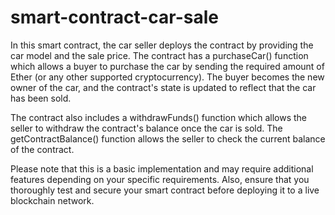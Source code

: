# smart-contract-car-sale
In this smart contract, the car seller deploys the contract by providing the car model and the sale price. The contract has a purchaseCar() function which allows a buyer to purchase the car by sending the required amount of Ether (or any other supported cryptocurrency). The buyer becomes the new owner of the car, and the contract's state is updated to reflect that the car has been sold.

The contract also includes a withdrawFunds() function which allows the seller to withdraw the contract's balance once the car is sold. The getContractBalance() function allows the seller to check the current balance of the contract.

Please note that this is a basic implementation and may require additional features depending on your specific requirements. Also, ensure that you thoroughly test and secure your smart contract before deploying it to a live blockchain network.
